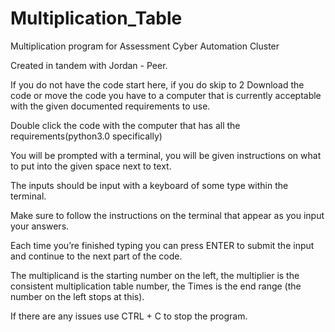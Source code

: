 # Multiplication_Table
 Multiplication program for Assessment Cyber Automation Cluster

Created in tandem with Jordan - Peer.

 If you do not have the code start here, if you do skip to 2
    Download the code or move the code you have to a computer that is currently acceptable with the given documented requirements to use.

 Double click the code with the computer that has all the requirements(python3.0 specifically)

 You will be prompted with a terminal, you will be given instructions on what to put into the given space next to text.

 The inputs should be input with a keyboard of some type within the terminal.

 Make sure to follow the instructions on the terminal that appear as you input your answers.

 Each time you’re finished typing you can press ENTER to submit the input and continue to the next part of the code.

 The multiplicand is the starting number on the left, the multiplier is the consistent multiplication table number, the Times is the end range (the number on the left stops at this).

 If there are any issues use CTRL + C to stop the program.


